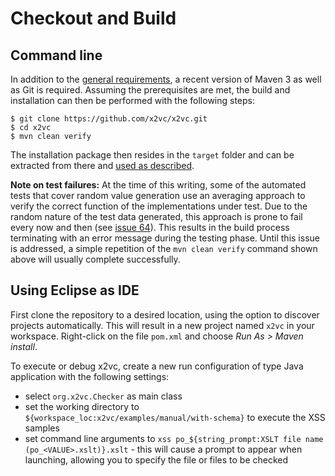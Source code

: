 # Checkout and Build

## Command line

In addition to the [general requirements](installation.html), a recent version of Maven 3 as well as Git
is required. Assuming the prerequisites are met, the build and installation can then be performed with the following steps:

```
$ git clone https://github.com/x2vc/x2vc.git
$ cd x2vc
$ mvn clean verify
```

The installation package then resides in the `target` folder and can be extracted from there and
[used as described](usage.html).

**Note on test failures:** At the time of this writing, some of the automated tests that cover random value generation use
an averaging approach to verify the correct function of the implementations under test. Due to the random nature of the
test data generated, this approach is prone to fail every now and then (see [issue 64](https://github.com/x2vc/x2vc/issues/64)).
This results in the build process terminating with an error message during the testing phase. Until this issue is addressed, a
simple repetition of the `mvn clean verify` command shown above will usually complete successfully.

## Using Eclipse as IDE

First clone the repository to a desired location, using the option to discover projects automatically. This will result in a new
project named `x2vc` in your workspace. Right-click on the file `pom.xml` and choose *Run As > Maven install*.

To execute or debug x2vc, create a new run configuration of type Java application with the following settings:

 * select `org.x2vc.Checker` as main class
 * set the working directory to `${workspace_loc:x2vc/examples/manual/with-schema}` to execute the XSS samples
 * set command line arguments to `xss po_${string_prompt:XSLT file name (po_<VALUE>.xslt)}.xslt` -
   this will cause a prompt to appear when launching, allowing you to specify the file or files to be checked


